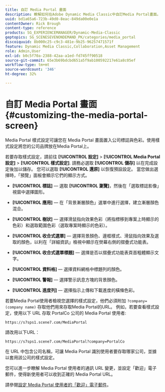 ```yaml
---
title: 自訂 Media Portal 畫面
description: 瞭解如何在Adobe Dynamic Media Classic中自訂Media Portal畫面。
uuid: bd1a65a6-723b-49d0-8eac-849da00e0e1a
contentOwner: Rick Brough
content-type: reference
products: SG_EXPERIENCEMANAGER/Dynamic-Media-Classic
geptopics: SG_SCENESEVENONDEMAND_PK/categories/media_portal
discoiquuid: 8b000c25-c9c3-481e-9b25-96257471571f
feature: Dynamic Media Classic,Collaboration,Asset Management
role: Admin,User
exl-id: b0c5f70a-2388-42aa-a1ed-fd745ff90518
source-git-commit: 65e3b69bdcbd651a5f9ab100592217e61a8c05ef
workflow-type: tm+mt
source-wordcount: '346'
ht-degree: 32%

---
```


# 自訂 Media Portal 畫面{#customizing-the-media-portal-screen}

Media Portal 樣式設定可讓您在 Media Portal 畫面置入公司標誌與色彩。使用樣式設定將您的公司品牌放在Media Portal上。

若要存取樣式設定，請前往 **[!UICONTROL 設定]** > **[!UICONTROL Media Portal設定]** > **[!UICONTROL 樣式設定]**. 請務必選取 **[!UICONTROL 儲存]** 以在完成設定後加以儲存。 您可以選取 **[!UICONTROL 還原]** 以恢復預設設定。 當您做出選擇時，「預覽」面板會顯示它們的顯示方式。

* **[!UICONTROL 標誌]**  — 選取 **[!UICONTROL 瀏覽]**，然後在「選取標誌影像」視窗中選擇圖形。

* **[!UICONTROL 應用]**  — 在「背景漸層顏色」選單中進行選擇，建立漸層顏色混合。

* **[!UICONTROL 樹狀]**  — 選擇滑鼠指向效果色彩（將指標移到專案上時顯示的色彩）和選取範圍色彩（選取專案時顯示的色彩）。

* **[!UICONTROL 收合式選單]**  — 選擇背景顏色、邊框樣式、滑鼠指向效果及選取的顏色，以利在「詳細資訊」檢視中顯示在熒幕右側的摺疊式功能表。

* **[!UICONTROL 收合式選單標題]**  — 選擇是否以摺疊式功能表頁首粗體顯示文字。

* **[!UICONTROL 資料格]**  — 選擇資料網格中標題列的顏色。

* **[!UICONTROL 警報]**  — 選擇警示訊息方塊的背景顏色。

* **[!UICONTROL 進度列]**  — 選擇指示上傳和下載進度的橫條色彩。

若要Media Portal使用者檢視您選擇的樣式設定，他們必須附加 `?company=(company name)` 存取他們用來存取Media Portal的URL。 例如，若要查看樣式設定，使用以下 URL 存取 PortalCo 公司的 Media Portal 使用者:

`https://s7sps1.scene7.com/MediaPortal`

請改用以下URL：

`https://s7sps1.scene7.com/MediaPortal?company=PortalCo`

在 URL 中包含公司名稱，可讓 Media Portal 識別使用者要存取哪家公司，並據以套用該公司的樣式設定。

您可以進一步瞭解 Media Portal 使用者的通訊 URL 變更，並設定「歡迎」電子郵件，使得新使用者可以收到正確的 Media Portal URL。

請參閱[設定 Media Portal 使用者的「歡迎」電子郵件](adding-media-portal-users.md#setting_up_the_welcome_e_mail_message_for_media_portal_users)。
